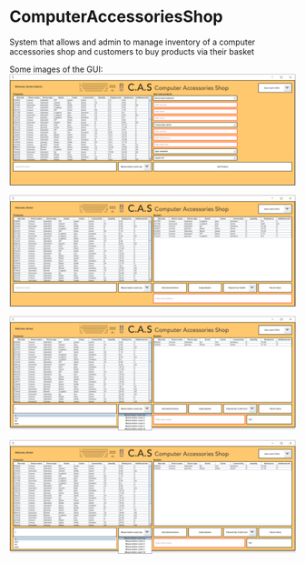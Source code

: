 # ComputerAccessoriesShop
System that allows and admin to manage inventory of a computer accessories shop and customers to buy products via their basket

Some images of the GUI:
![alt text](https://github.com/Jonathon-A/ComputerAccessoriesShop/blob/main/Images/Admin.png)

![alt text](https://github.com/Jonathon-A/ComputerAccessoriesShop/blob/main/Images/Basket.png)

![alt text](https://github.com/Jonathon-A/ComputerAccessoriesShop/blob/main/Images/Search.png)

![alt text](https://github.com/Jonathon-A/ComputerAccessoriesShop/blob/main/Images/Results.png)
